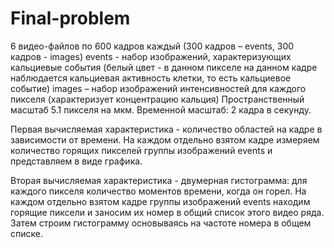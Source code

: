 # Final-problem


6 видео-файлов по 600 кадров каждый (300 кадров – events, 300 кадров - images)
events - набор изображений, характеризующих кальциевые события (белый цвет - в данном пикселе на данном кадре наблюдается кальциевая активность клетки, то есть кальциевое событие)
images – набор изображений интенсивностей для каждого пикселя (характеризует концентрацию кальция)
Пространственный масштаб 5.1 пикселя на мкм. Временной масштаб: 2 кадра в секунду.

Первая вычисляемая характеристика - количество областей на кадре в зависимости от времени. На каждом отдельно взятом кадре измеряем количество горящих пикселей группы изображений events и представляем в виде графика.

Вторая вычисляемая характеристика - двумерная гистограмма: для каждого пикселя количество моментов времени, когда он горел. На каждом отдельно взятом кадре группы изображений events находим горящие пиксели и заносим их номер в общий список этого видео ряда. Затем строим гистограмму основываясь на частоте номера в общем списке.

